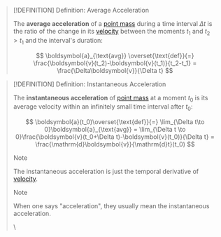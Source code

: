 >[!DEFINITION] Definition: Average Acceleration
>
>The **average acceleration** of a [point mass](../../Physical%20Systems/Point%20Masses/Point%20Mass.md) during a time interval $\Delta t$ is the ratio of the change in its [velocity](Velocity.md) between the moments $t_1$ and $t_2 \gt t_1$ and the interval's duration:
>
>$$
>\boldsymbol{a}_{\text{avg}} \overset{\text{def}}{=} \frac{\boldsymbol{v}(t_2)-\boldsymbol{v}(t_1)}{t_2-t_1} = \frac{\Delta\boldsymbol{v}}{\Delta t}
>$$
>

>[!DEFINITION] Definition: Instantaneous Acceleration
>
>The **instantaneous acceleration** of [point mass](../../Physical%20Systems/Point%20Masses/Point%20Mass.md) at a moment $t_0$ is its average velocity within an infinitely small time interval after $t_0$:
>
>$$
>\boldsymbol{a}(t_0)\overset{\text{def}}{=} \lim_{\Delta t\to 0}\boldsymbol{a}_{\text{avg}} = \lim_{\Delta t \to 0}\frac{\boldsymbol{v}(t_0+\Delta t)-\boldsymbol{v}(t_0)}{\Delta t} = \frac{\mathrm{d}\boldsymbol{v}}{\mathrm{d}t}(t_0)
>$$
>
>>[!NOTE]
>>
>>The instantaneous acceleration is just the temporal derivative of [velocity](Velocity.md).
>>
>
>>[!NOTE]
>>
>>When one says "acceleration", they usually mean the instantaneous acceleration.
>>
>>\